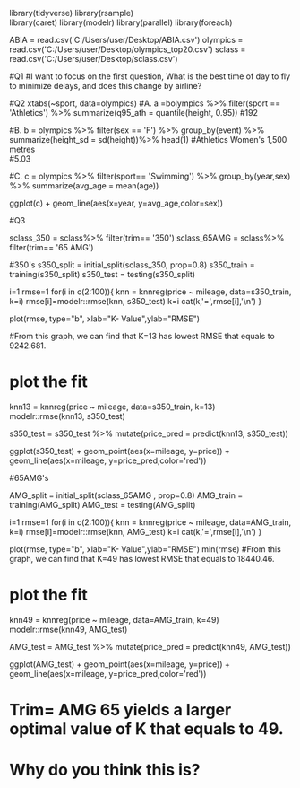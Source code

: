 library(tidyverse)
library(rsample)  
library(caret)
library(modelr)
library(parallel)
library(foreach)

ABIA = read.csv('C:/Users/user/Desktop/ABIA.csv')
olympics = read.csv('C:/Users/user/Desktop/olympics_top20.csv')
sclass = read.csv('C:/Users/user/Desktop/sclass.csv')

#Q1
#I want to focus on the first question, What is the best time of day to fly to minimize delays, and does this change by airline?



#Q2
xtabs(~sport, data=olympics)
#A.
a =bolympics %>%
  filter(sport == 'Athletics') %>%
  summarize(q95_ath = quantile(height, 0.95))
#192

#B.
b = olympics %>%
  filter(sex == 'F') %>%
  group_by(event) %>%
  summarize(height_sd = sd(height))%>%
  head(1)
#Athletics Women's 1,500 metres    
#5.03 

#C.
c = olympics %>%
  filter(sport== 'Swimming') %>%
  group_by(year,sex) %>%
  summarize(avg_age = mean(age))
  
ggplot(c) + 
  geom_line(aes(x=year, y=avg_age,color=sex))

#Q3

sclass_350 = sclass%>%
  filter(trim== '350')
sclass_65AMG = sclass%>%
  filter(trim== '65 AMG')

#350's
s350_split =  initial_split(sclass_350, prop=0.8)
s350_train = training(s350_split)
s350_test  = testing(s350_split)

i=1
rmse=1
for(i in c(2:100)){
  knn = knnreg(price ~ mileage, data=s350_train, k=i)
  rmse[i]=modelr::rmse(knn, s350_test)
  k=i
  cat(k,'=',rmse[i],'\n')
}

plot(rmse, type="b", xlab="K- Value",ylab="RMSE") 

#From this graph, we can find that K=13 has lowest RMSE that equals to 9242.681.


# plot the fit
knn13 = knnreg(price ~ mileage, data=s350_train, k=13)
modelr::rmse(knn13, s350_test)

s350_test = s350_test %>%
  mutate(price_pred = predict(knn13, s350_test))

ggplot(s350_test) + 
  geom_point(aes(x=mileage, y=price)) + 
  geom_line(aes(x=mileage, y=price_pred,color='red'))

#65AMG's

AMG_split = initial_split(sclass_65AMG , prop=0.8)
AMG_train = training(AMG_split)
AMG_test  = testing(AMG_split)

i=1
rmse=1
for(i in c(2:100)){
  knn = knnreg(price ~ mileage, data=AMG_train, k=i)
  rmse[i]=modelr::rmse(knn, AMG_test)
  k=i
  cat(k,'=',rmse[i],'\n')
}

plot(rmse, type="b", xlab="K- Value",ylab="RMSE") 
min(rmse)
#From this graph, we can find that K=49 has lowest RMSE that equals to 18440.46.


# plot the fit
knn49 = knnreg(price ~ mileage, data=AMG_train, k=49)
modelr::rmse(knn49, AMG_test)

AMG_test = AMG_test %>%
  mutate(price_pred = predict(knn49, AMG_test))

ggplot(AMG_test) + 
  geom_point(aes(x=mileage, y=price)) + 
  geom_line(aes(x=mileage, y=price_pred,color='red'))

# Trim= AMG 65 yields a larger optimal value of K that equals to 49.
# Why do you think this is?